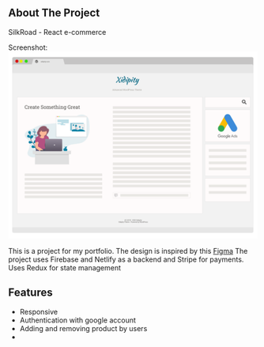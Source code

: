 ## About The Project 

SilkRoad - React e-commerce

Screenshot:
[![Product Name Screen Shot][product-screenshot]](https://example.com)

This is a project for my portfolio.
The design is inspired by this [Figma](https://www.figma.com/community/file/967759864749832815)
The project uses Firebase and Netlify as a backend and Stripe for payments.
Uses Redux for state management

## Features
* Responsive
* Authentication with google account
* Adding and removing product by users
* 
<!-- MARKDOWN LINKS & IMAGES -->
[product-screenshot]: https://raw.githubusercontent.com/othneildrew/Best-README-Template/master/images/screenshot.png
